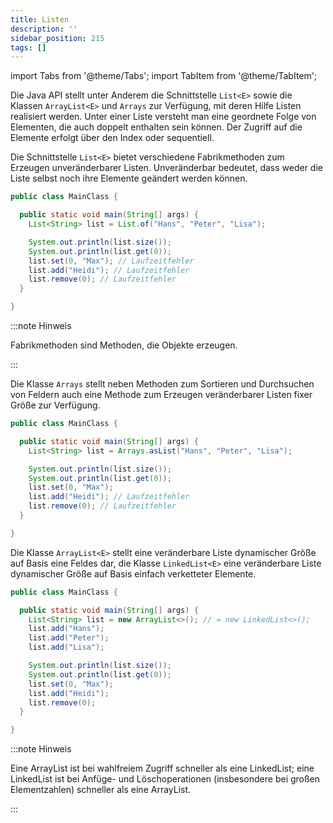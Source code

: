 ```yaml
---
title: Listen
description: ''
sidebar_position: 215
tags: []
---
```


import Tabs from '@theme/Tabs';
import TabItem from '@theme/TabItem';

Die Java API stellt unter Anderem die Schnittstelle `List<E>` sowie die Klassen `ArrayList<E>` und `Arrays` zur Verfügung, mit deren Hilfe Listen realisiert werden. Unter einer Liste versteht man eine geordnete Folge von Elementen, die auch doppelt enthalten sein können. Der Zugriff auf die Elemente erfolgt über den Index oder sequentiell.

<Tabs>
  <TabItem value="list" label="Unveränderbare Listen" default>

Die Schnittstelle `List<E>` bietet verschiedene Fabrikmethoden zum Erzeugen unveränderbarer Listen. Unveränderbar bedeutet, dass weder die Liste selbst noch ihre Elemente
geändert werden können.

```java title="MainClass.java" showLineNumbers
public class MainClass {

  public static void main(String[] args) {
    List<String> list = List.of("Hans", "Peter", "Lisa");

    System.out.println(list.size());
    System.out.println(list.get(0));
    list.set(0, "Max"); // Laufzeitfehler
    list.add("Heidi"); // Laufzeitfehler
    list.remove(0); // Laufzeitfehler
  }

}
```

:::note Hinweis

Fabrikmethoden sind Methoden, die Objekte erzeugen.

:::

  </TabItem>
  <TabItem value="arrays" label="Veränderbare Listen fixer Größe" default>

Die Klasse `Arrays` stellt neben Methoden zum Sortieren und Durchsuchen von Feldern auch eine Methode zum Erzeugen veränderbarer Listen fixer Größe zur Verfügung.

```java title="MainClass.java" showLineNumbers
public class MainClass {

  public static void main(String[] args) {
    List<String> list = Arrays.asList("Hans", "Peter", "Lisa");

    System.out.println(list.size());
    System.out.println(list.get(0));
    list.set(0, "Max");
    list.add("Heidi"); // Laufzeitfehler
    list.remove(0); // Laufzeitfehler
  }

}
```

  </TabItem>
  <TabItem value="arrayListAndLinkedList" label="Veränderbare Listen dynamischer Größe" default>

Die Klasse `ArrayList<E>` stellt eine veränderbare Liste dynamischer Größe auf Basis eine Feldes dar, die Klasse `LinkedList<E>` eine veränderbare Liste dynamischer Größe auf Basis einfach verketteter Elemente.

```java title="MainClass.java" showLineNumbers
public class MainClass {

  public static void main(String[] args) {
    List<String> list = new ArrayList<>(); // = new LinkedList<>();
    list.add("Hans");
    list.add("Peter");
    list.add("Lisa");

    System.out.println(list.size());
    System.out.println(list.get(0));
    list.set(0, "Max");
    list.add("Heidi");
    list.remove(0);
  }

}
```

:::note Hinweis

Eine ArrayList ist bei wahlfreiem Zugriff schneller als eine LinkedList; eine LinkedList ist bei Anfüge- und Löschoperationen (insbesondere bei großen Elementzahlen) schneller als eine ArrayList.

:::

  </TabItem>
</Tabs>
